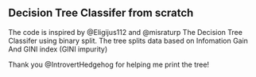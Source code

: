 ## Decision Tree Classifer from scratch 

The code is inspired by @Eligijus112 and @misraturp
The Decision Tree Classifer using binary split. The tree splits data based on Infomation Gain 
And GINI index (GINI impurity)

Thank you @IntrovertHedgehog for helping me print the tree!
